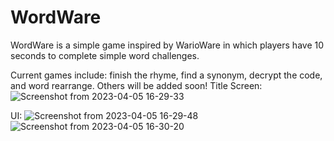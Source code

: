 # WordWare
WordWare is a simple game inspired by WarioWare in which players have 10 seconds to complete simple word challenges.

Current games include: finish the rhyme, find a synonym, decrypt the code, and word rearrange. Others will be added soon!
Title Screen:
![Screenshot from 2023-04-05 16-29-33](https://user-images.githubusercontent.com/124653793/230226514-a49850a4-2beb-4abc-8f64-75b2c3e6d00f.png)

UI:
![Screenshot from 2023-04-05 16-29-48](https://user-images.githubusercontent.com/124653793/230226568-45b6f8bd-dbac-42f8-ba0b-59e71cf262ee.png)
![Screenshot from 2023-04-05 16-30-20](https://user-images.githubusercontent.com/124653793/230226570-8efc1f3b-55ef-4f40-9a9f-ba67474b18f3.png)
